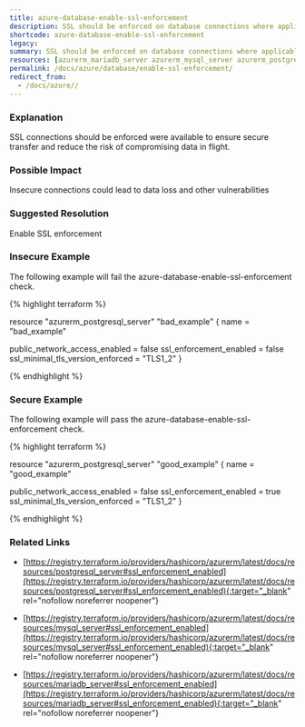 ```yaml
---
title: azure-database-enable-ssl-enforcement
description: SSL should be enforced on database connections where applicable
shortcode: azure-database-enable-ssl-enforcement
legacy: 
summary: SSL should be enforced on database connections where applicable 
resources: [azurerm_mariadb_server azurerm_mysql_server azurerm_postgresql_server] 
permalink: /docs/azure/database/enable-ssl-enforcement/
redirect_from: 
  - /docs/azure//
---
```


### Explanation

SSL connections should be enforced were available to ensure secure transfer and reduce the risk of compromising data in flight.

### Possible Impact
Insecure connections could lead to data loss and other vulnerabilities

### Suggested Resolution
Enable SSL enforcement


### Insecure Example

The following example will fail the azure-database-enable-ssl-enforcement check.

{% highlight terraform %}

resource "azurerm_postgresql_server" "bad_example" {
  name                = "bad_example"

  public_network_access_enabled    = false
  ssl_enforcement_enabled          = false
  ssl_minimal_tls_version_enforced = "TLS1_2"
}

{% endhighlight %}



### Secure Example

The following example will pass the azure-database-enable-ssl-enforcement check.

{% highlight terraform %}

resource "azurerm_postgresql_server" "good_example" {
  name                = "good_example"

  public_network_access_enabled    = false
  ssl_enforcement_enabled          = true
  ssl_minimal_tls_version_enforced = "TLS1_2"
}

{% endhighlight %}



### Related Links


- [https://registry.terraform.io/providers/hashicorp/azurerm/latest/docs/resources/postgresql_server#ssl_enforcement_enabled](https://registry.terraform.io/providers/hashicorp/azurerm/latest/docs/resources/postgresql_server#ssl_enforcement_enabled){:target="_blank" rel="nofollow noreferrer noopener"}

- [https://registry.terraform.io/providers/hashicorp/azurerm/latest/docs/resources/mysql_server#ssl_enforcement_enabled](https://registry.terraform.io/providers/hashicorp/azurerm/latest/docs/resources/mysql_server#ssl_enforcement_enabled){:target="_blank" rel="nofollow noreferrer noopener"}

- [https://registry.terraform.io/providers/hashicorp/azurerm/latest/docs/resources/mariadb_server#ssl_enforcement_enabled](https://registry.terraform.io/providers/hashicorp/azurerm/latest/docs/resources/mariadb_server#ssl_enforcement_enabled){:target="_blank" rel="nofollow noreferrer noopener"}


